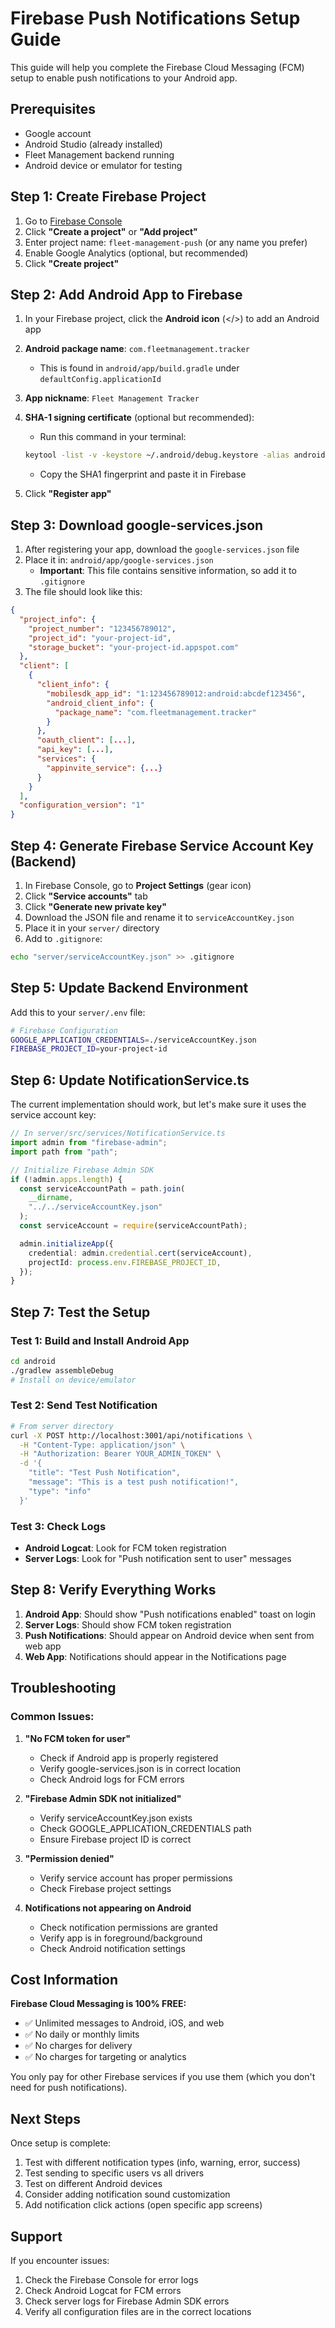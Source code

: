 # Firebase Push Notifications Setup Guide

This guide will help you complete the Firebase Cloud Messaging (FCM) setup to enable push notifications to your Android app.

## Prerequisites

- Google account
- Android Studio (already installed)
- Fleet Management backend running
- Android device or emulator for testing

## Step 1: Create Firebase Project

1. Go to [Firebase Console](https://console.firebase.google.com/)
2. Click **"Create a project"** or **"Add project"**
3. Enter project name: `fleet-management-push` (or any name you prefer)
4. Enable Google Analytics (optional, but recommended)
5. Click **"Create project"**

## Step 2: Add Android App to Firebase

1. In your Firebase project, click the **Android icon** (</>) to add an Android app
2. **Android package name**: `com.fleetmanagement.tracker`
   - This is found in `android/app/build.gradle` under `defaultConfig.applicationId`
3. **App nickname**: `Fleet Management Tracker`
4. **SHA-1 signing certificate** (optional but recommended):
   - Run this command in your terminal:
   ```bash
   keytool -list -v -keystore ~/.android/debug.keystore -alias androiddebugkey -storepass android -keypass android
   ```

   - Copy the SHA1 fingerprint and paste it in Firebase
5. Click **"Register app"**

## Step 3: Download google-services.json

1. After registering your app, download the `google-services.json` file
2. Place it in: `android/app/google-services.json`
   - **Important**: This file contains sensitive information, so add it to `.gitignore`
3. The file should look like this:

```json
{
  "project_info": {
    "project_number": "123456789012",
    "project_id": "your-project-id",
    "storage_bucket": "your-project-id.appspot.com"
  },
  "client": [
    {
      "client_info": {
        "mobilesdk_app_id": "1:123456789012:android:abcdef123456",
        "android_client_info": {
          "package_name": "com.fleetmanagement.tracker"
        }
      },
      "oauth_client": [...],
      "api_key": [...],
      "services": {
        "appinvite_service": {...}
      }
    }
  ],
  "configuration_version": "1"
}
```

## Step 4: Generate Firebase Service Account Key (Backend)

1. In Firebase Console, go to **Project Settings** (gear icon)
2. Click **"Service accounts"** tab
3. Click **"Generate new private key"**
4. Download the JSON file and rename it to `serviceAccountKey.json`
5. Place it in your `server/` directory
6. Add to `.gitignore`:

```bash
echo "server/serviceAccountKey.json" >> .gitignore
```

## Step 5: Update Backend Environment

Add this to your `server/.env` file:

```bash
# Firebase Configuration
GOOGLE_APPLICATION_CREDENTIALS=./serviceAccountKey.json
FIREBASE_PROJECT_ID=your-project-id
```

## Step 6: Update NotificationService.ts

The current implementation should work, but let's make sure it uses the service account key:

```typescript
// In server/src/services/NotificationService.ts
import admin from "firebase-admin";
import path from "path";

// Initialize Firebase Admin SDK
if (!admin.apps.length) {
  const serviceAccountPath = path.join(
    __dirname,
    "../../serviceAccountKey.json"
  );
  const serviceAccount = require(serviceAccountPath);

  admin.initializeApp({
    credential: admin.credential.cert(serviceAccount),
    projectId: process.env.FIREBASE_PROJECT_ID,
  });
}
```

## Step 7: Test the Setup

### Test 1: Build and Install Android App

```bash
cd android
./gradlew assembleDebug
# Install on device/emulator
```

### Test 2: Send Test Notification

```bash
# From server directory
curl -X POST http://localhost:3001/api/notifications \
  -H "Content-Type: application/json" \
  -H "Authorization: Bearer YOUR_ADMIN_TOKEN" \
  -d '{
    "title": "Test Push Notification",
    "message": "This is a test push notification!",
    "type": "info"
  }'
```

### Test 3: Check Logs

- **Android Logcat**: Look for FCM token registration
- **Server Logs**: Look for "Push notification sent to user" messages

## Step 8: Verify Everything Works

1. **Android App**: Should show "Push notifications enabled" toast on login
2. **Server Logs**: Should show FCM token registration
3. **Push Notifications**: Should appear on Android device when sent from web app
4. **Web App**: Notifications should appear in the Notifications page

## Troubleshooting

### Common Issues:

1. **"No FCM token for user"**
   - Check if Android app is properly registered
   - Verify google-services.json is in correct location
   - Check Android logs for FCM errors

2. **"Firebase Admin SDK not initialized"**
   - Verify serviceAccountKey.json exists
   - Check GOOGLE_APPLICATION_CREDENTIALS path
   - Ensure Firebase project ID is correct

3. **"Permission denied"**
   - Verify service account has proper permissions
   - Check Firebase project settings

4. **Notifications not appearing on Android**
   - Check notification permissions are granted
   - Verify app is in foreground/background
   - Check Android notification settings

## Cost Information

**Firebase Cloud Messaging is 100% FREE:**

- ✅ Unlimited messages to Android, iOS, and web
- ✅ No daily or monthly limits
- ✅ No charges for delivery
- ✅ No charges for targeting or analytics

You only pay for other Firebase services if you use them (which you don't need for push notifications).

## Next Steps

Once setup is complete:

1. Test with different notification types (info, warning, error, success)
2. Test sending to specific users vs all drivers
3. Test on different Android devices
4. Consider adding notification sound customization
5. Add notification click actions (open specific app screens)

## Support

If you encounter issues:

1. Check the Firebase Console for error logs
2. Check Android Logcat for FCM errors
3. Check server logs for Firebase Admin SDK errors
4. Verify all configuration files are in the correct locations
